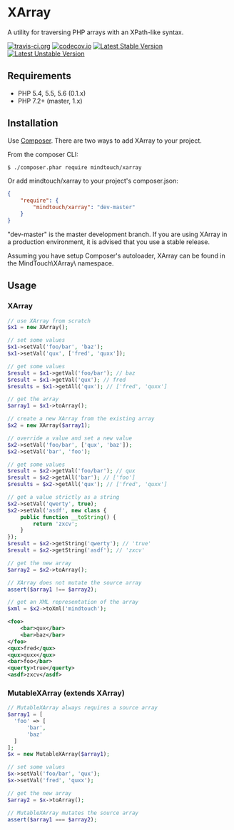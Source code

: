 # XArray
A utility for traversing PHP arrays with an XPath-like syntax.

[![travis-ci.org](https://travis-ci.org/MindTouch/XArray.php.svg?branch=master)](https://travis-ci.org/MindTouch/XArray.php)
[![codecov.io](https://codecov.io/github/MindTouch/XArray.php/coverage.svg?branch=master)](https://codecov.io/github/MindTouch/XArray.php?branch=master)
[![Latest Stable Version](https://poser.pugx.org/mindtouch/xarray/version.svg)](https://packagist.org/packages/mindtouch/xarray)
[![Latest Unstable Version](https://poser.pugx.org/mindtouch/xarray/v/unstable)](https://packagist.org/packages/mindtouch/xarray)

## Requirements
* PHP 5.4, 5.5, 5.6 (0.1.x)
* PHP 7.2+ (master, 1.x)

## Installation
Use [Composer](https://getcomposer.org/). There are two ways to add XArray to your project.

From the composer CLI:
```sh
$ ./composer.phar require mindtouch/xarray
```

Or add mindtouch/xarray to your project's composer.json:
```json
{
    "require": {
        "mindtouch/xarray": "dev-master"
    }
}
```
"dev-master" is the master development branch. If you are using XArray in a production environment, it is advised that you use a stable release.

Assuming you have setup Composer's autoloader, XArray can be found in the MindTouch\XArray\ namespace.

## Usage

### XArray
```php
// use XArray from scratch
$x1 = new XArray();

// set some values
$x1->setVal('foo/bar', 'baz');
$x1->setVal('qux', ['fred', 'quxx']);

// get some values
$result = $x1->getVal('foo/bar'); // baz
$result = $x1->getVal('qux'); // fred
$results = $x1->getAll('qux'); // ['fred', 'quxx']

// get the array
$array1 = $x1->toArray();

// create a new XArray from the existing array
$x2 = new XArray($array1);

// override a value and set a new value
$x2->setVal('foo/bar', ['qux', 'baz']);
$x2->setVal('bar', 'foo');

// get some values
$result = $x2->getVal('foo/bar'); // qux
$result = $x2->getAll('bar'); // ['foo']
$results = $x2->getAll('qux'); // ['fred', 'quxx']

// get a value strictly as a string
$x2->setVal('qwerty', true);
$x2->setVal('asdf', new class {
    public function __toString() {
        return 'zxcv';
    }
});
$result = $x2->getString('qwerty'); // 'true'
$result = $x2->getString('asdf'); // 'zxcv'

// get the new array
$array2 = $x2->toArray();

// XArray does not mutate the source array
assert($array1 !== $array2);

// get an XML representation of the array
$xml = $x2->toXml('mindtouch');
```
```xml
<foo>
    <bar>qux</bar>
    <bar>baz</bar>
</foo>
<qux>fred</qux>
<qux>quxx</qux>
<bar>foo</bar>
<querty>true</querty>
<asdf>zxcv</asdf>
```

### MutableXArray (extends XArray)
```php
// MutableXArray always requires a source array
$array1 = [
  'foo' => [
      'bar',
      'baz'
  ]
];
$x = new MutableXArray($array1);

// set some values
$x->setVal('foo/bar', 'qux');
$x->setVal('fred', 'quxx');

// get the new array
$array2 = $x->toArray();

// MutableXArray mutates the source array
assert($array1 === $array2);
```
